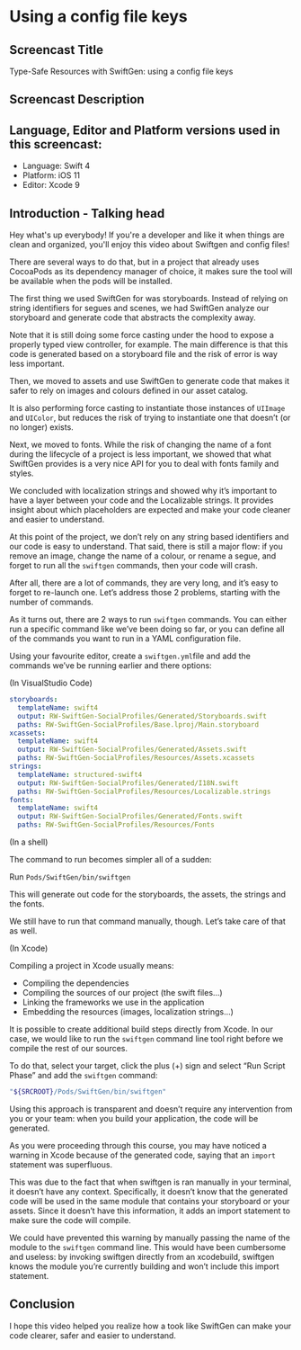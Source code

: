 # Using a config file keys

## Screencast Title

Type-Safe Resources with SwiftGen: using a config file keys

## Screencast Description

## Language, Editor and Platform versions used in this screencast:

* Language: Swift 4
* Platform: iOS 11
* Editor: Xcode 9

## Introduction - Talking head

Hey what's up everybody! If you're a developer and like it when things are clean and organized, you'll
enjoy this video about Swiftgen and config files!

There are several ways to do that, but in a project that already uses CocoaPods as its dependency manager of choice, it makes sure the tool will be available when the pods will be installed.

The first thing we used SwiftGen for was storyboards. Instead of relying on string identifiers for segues and scenes, we had SwiftGen analyze our storyboard and generate code that abstracts the complexity away.

Note that it is still doing some force casting under the hood to expose a properly typed view controller, for example. The main difference is that this code is generated based on a storyboard file and the risk of error is way less important.

Then, we moved to assets and use SwiftGen to generate code that makes it safer to rely on images and colours defined in our asset catalog.

It is also performing force casting to instantiate those instances of `UIImage` and `UIColor`, but reduces the risk of trying to instantiate one that doesn’t (or no longer) exists.

Next, we moved to fonts. While the risk of changing the name of a font during the lifecycle of a project is less important, we showed that what SwiftGen provides is a very nice API for you to deal with fonts family and styles.

We concluded with localization strings and showed why it’s important to have a layer between your code and the Localizable strings. It provides insight about which placeholders are expected and make your code cleaner and easier to understand.

At this point of the project, we don’t rely on any string based identifiers and our code is easy to understand. That said, there is still a major flow: if you remove an image, change the name of a colour, or rename a segue, and forget to run all the `swiftgen` commands, then your code will crash.

After all, there are a lot of commands, they are very long, and it’s easy to forget to re-launch one. Let’s address those 2 problems, starting with the number of commands.

As it turns out, there are 2 ways to run `swiftgen` commands. You can either run a specific command like we’ve been doing so far, or you can define all of the commands you want to run in a YAML configuration file.

Using your favourite editor, create a `swiftgen.yml`file and add the commands we’ve be running earlier and there options:

(In VisualStudio Code)

```yaml
storyboards:
  templateName: swift4
  output: RW-SwiftGen-SocialProfiles/Generated/Storyboards.swift
  paths: RW-SwiftGen-SocialProfiles/Base.lproj/Main.storyboard
xcassets:
  templateName: swift4
  output: RW-SwiftGen-SocialProfiles/Generated/Assets.swift
  paths: RW-SwiftGen-SocialProfiles/Resources/Assets.xcassets
strings:
  templateName: structured-swift4
  output: RW-SwiftGen-SocialProfiles/Generated/I18N.swift
  paths: RW-SwiftGen-SocialProfiles/Resources/Localizable.strings
fonts:
  templateName: swift4
  output: RW-SwiftGen-SocialProfiles/Generated/Fonts.swift
  paths: RW-SwiftGen-SocialProfiles/Resources/Fonts
```

(In a shell)

The command to run becomes simpler all of a sudden:

 Run `Pods/SwiftGen/bin/swiftgen`

This will generate out code for the storyboards, the assets, the strings and the fonts.

We still have to run that command manually, though. Let’s take care of that as well.

(In Xcode)

Compiling a project in Xcode usually means:
* Compiling the dependencies
* Compiling the sources of our project (the swift files…)
* Linking the frameworks we use in the application
* Embedding the resources (images, localization strings…)

It is possible to create additional build steps directly from Xcode. In our case, we would like to run the `swiftgen` command line tool right before we compile the rest of our sources.

To do that, select your target, click the plus (+) sign and select “Run Script Phase” and add the `swiftgen` command:

```bash
"${SRCROOT}/Pods/SwiftGen/bin/swiftgen"
```

Using this approach is transparent and doesn’t require any intervention from you or your team: when you build your application, the code will be generated.

As you were proceeding through this course, you may have noticed a warning in Xcode because of the generated code, saying that an `import` statement was superfluous.

This was due to the fact that when swiftgen is ran manually in your terminal, it doesn’t have any context. Specifically, it doesn’t know that the generated code will be used in the same module that contains your storyboard or your assets. Since it doesn’t have this information, it adds  an import statement to make sure the code will compile.

We could have prevented this warning by manually passing the name of the module to the `swiftgen` command line. This would have been cumbersome and useless: by invoking swiftgen directly from an xcodebuild, swiftgen knows the module you’re currently building and won’t include this import statement.

## Conclusion

I hope this video helped you realize how a took like SwiftGen can make your code clearer, safer and easier to understand.
